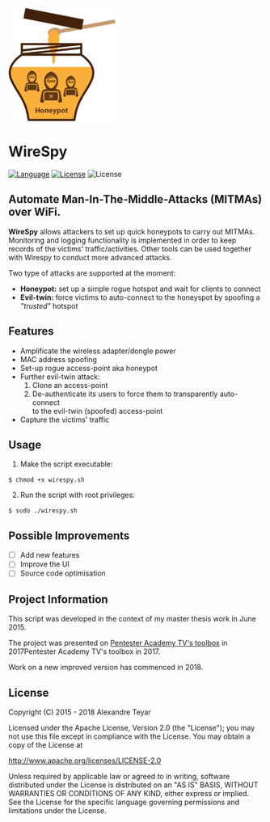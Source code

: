 ![logo](images/wirespy_logo_1.png)
# WireSpy
[![Language](https://img.shields.io/badge/Lang-Bash%204.2+-blue.svg)](https://www.java.com)
[![License](https://img.shields.io/badge/License-Apache%202.0-red.svg)](https://opensource.org/licenses/Apache-2.0)
![License](https://img.shields.io/badge/Version-0.5-green.svg)

## Automate Man-In-The-Middle-Attacks (MITMAs) over WiFi.

**WireSpy** allows attackers to set up quick honeypots to carry out MITMAs. Monitoring and logging functionality is implemented in order to keep records of the victims' traffic/activities. Other tools can be used together with Wirespy to conduct more advanced attacks. 

Two type of attacks are supported at the moment:
* **Honeypot:** set up a simple rogue hotspot and wait for clients to connect
* **Evil-twin:** force victims to auto-connect to the honeyspot by spoofing a *"trusted"* hotspot

## Features
* Amplificate the wireless adapter/dongle power
* MAC address spoofing
* Set-up rogue access-point aka honeypot
* Further evil-twin attack: 
	1. Clone an access-point
	2. De-authenticate its users to force them to transparently auto-connect  
	  to the evil-twin (spoofed) access-point
* Capture the victims' traffic

## Usage
1. Make the script executable:
```console
$ chmod +x wirespy.sh
```
2. Run the script with root privileges:
```console
$ sudo ./wirespy.sh
```

## Possible Improvements
- [ ] Add new features
- [ ] Improve the UI
- [ ] Source code optimisation

## Project Information
This script was developed in the context of my master thesis work in June 2015.

The project was presented on [Pentester Academy TV's toolbox](https://www.youtube.com/watch?v=ALSChHZdf5o) in 2017Pentester Academy TV's toolbox in 2017.

Work on a new improved version has commenced in 2018.

## License
   Copyright (C) 2015 - 2018 Alexandre Teyar

Licensed under the Apache License, Version 2.0 (the "License");
you may not use this file except in compliance with the License.
You may obtain a copy of the License at

<http://www.apache.org/licenses/LICENSE-2.0>

Unless required by applicable law or agreed to in writing, software
distributed under the License is distributed on an "AS IS" BASIS,
WITHOUT WARRANTIES OR CONDITIONS OF ANY KIND, either express or implied.
See the License for the specific language governing permissions and
   limitations under the License. 

